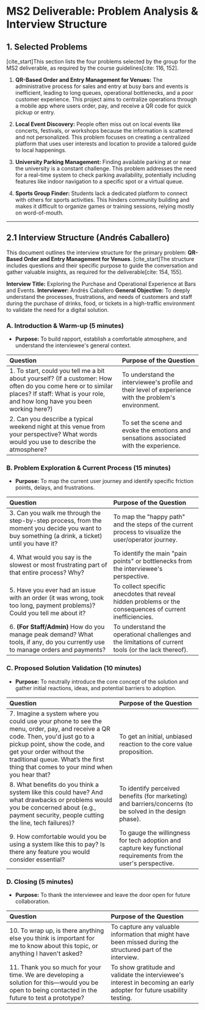 # MS2 Deliverable: Problem Analysis & Interview Structure

## 1. Selected Problems

[cite_start]This section lists the four problems selected by the group for the MS2 deliverable, as required by the course guidelines[cite: 116, 152].

1.  **QR-Based Order and Entry Management for Venues:** The administrative process for sales and entry at busy bars and events is inefficient, leading to long queues, operational bottlenecks, and a poor customer experience. This project aims to centralize operations through a mobile app where users order, pay, and receive a QR code for quick pickup or entry.

2.  **Local Event Discovery:** People often miss out on local events like concerts, festivals, or workshops because the information is scattered and not personalized. This problem focuses on creating a centralized platform that uses user interests and location to provide a tailored guide to local happenings.

3.  **University Parking Management:** Finding available parking at or near the university is a constant challenge. This problem addresses the need for a real-time system to check parking availability, potentially including features like indoor navigation to a specific spot or a virtual queue.

4.  **Sports Group Finder:** Students lack a dedicated platform to connect with others for sports activities. This hinders community building and makes it difficult to organize games or training sessions, relying mostly on word-of-mouth.

---

## 2.1 Interview Structure (Andrés Caballero)

This document outlines the interview structure for the primary problem: **QR-Based Order and Entry Management for Venues**. [cite_start]The structure includes questions and their specific purpose to guide the conversation and gather valuable insights, as required for the deliverable[cite: 154, 155].

**Interview Title:** Exploring the Purchase and Operational Experience at Bars and Events.
**Interviewer:** Andrés Caballero
**General Objective:** To deeply understand the processes, frustrations, and needs of customers and staff during the purchase of drinks, food, or tickets in a high-traffic environment to validate the need for a digital solution.

### A. Introduction & Warm-up (5 minutes)
* **Purpose:** To build rapport, establish a comfortable atmosphere, and understand the interviewee's general context.

| Question | Purpose of the Question |
| :--- | :--- |
| 1. To start, could you tell me a bit about yourself? (If a customer: How often do you come here or to similar places? If staff: What is your role, and how long have you been working here?) | To understand the interviewee's profile and their level of experience with the problem's environment. |
| 2. Can you describe a typical weekend night at this venue from your perspective? What words would you use to describe the atmosphere? | To set the scene and evoke the emotions and sensations associated with the experience. |

### B. Problem Exploration & Current Process (15 minutes)
* **Purpose:** To map the current user journey and identify specific friction points, delays, and frustrations.

| Question | Purpose of the Question |
| :--- | :--- |
| 3. Can you walk me through the step-by-step process, from the moment you decide you want to buy something (a drink, a ticket) until you have it? | To map the "happy path" and the steps of the current process to visualize the user/operator journey. |
| 4. What would you say is the slowest or most frustrating part of that entire process? Why? | To identify the main "pain points" or bottlenecks from the interviewee's perspective. |
| 5. Have you ever had an issue with an order (it was wrong, took too long, payment problems)? Could you tell me about it? | To collect specific anecdotes that reveal hidden problems or the consequences of current inefficiencies. |
| 6. **(For Staff/Admin)** How do you manage peak demand? What tools, if any, do you currently use to manage orders and payments? | To understand the operational challenges and the limitations of current tools (or the lack thereof). |

### C. Proposed Solution Validation (10 minutes)
* **Purpose:** To neutrally introduce the core concept of the solution and gather initial reactions, ideas, and potential barriers to adoption.

| Question | Purpose of the Question |
| :--- | :--- |
| 7. Imagine a system where you could use your phone to see the menu, order, pay, and receive a QR code. Then, you'd just go to a pickup point, show the code, and get your order without the traditional queue. What’s the first thing that comes to your mind when you hear that? | To get an initial, unbiased reaction to the core value proposition. |
| 8. What benefits do you think a system like this could have? And what drawbacks or problems would you be concerned about (e.g., payment security, people cutting the line, tech failures)? | To identify perceived benefits (for marketing) and barriers/concerns (to be solved in the design phase). |
| 9. How comfortable would you be using a system like this to pay? Is there any feature you would consider essential? | To gauge the willingness for tech adoption and capture key functional requirements from the user's perspective. |

### D. Closing (5 minutes)
* **Purpose:** To thank the interviewee and leave the door open for future collaboration.

| Question | Purpose of the Question |
| :--- | :--- |
| 10. To wrap up, is there anything else you think is important for me to know about this topic, or anything I haven't asked? | To capture any valuable information that might have been missed during the structured part of the interview. |
| 11. Thank you so much for your time. We are developing a solution for this—would you be open to being contacted in the future to test a prototype? | To show gratitude and validate the interviewee's interest in becoming an early adopter for future usability testing. |
